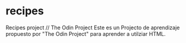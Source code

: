 # recipes
Recipes project // The Odin Project
Este es un Projecto de aprendizaje propuesto por "The Odin Project" para aprender a utilziar HTML.

